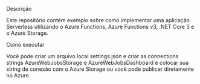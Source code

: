 Descrição

Este repositório contém exemplo sobre como implementar uma aplicação Serverless utilizando o Azure Functions, 
Azure Functions v3, .NET Core 3 e o Azure Storage.

Como executar

Você pode criar um arquivo local.settings.json e criar as connections strings AzureWebJobsStorage e 
AzureWebJobsDashboard e colocar sua string de conexão com o Azure Storage ou você pode publicar diretamente no Azure.
